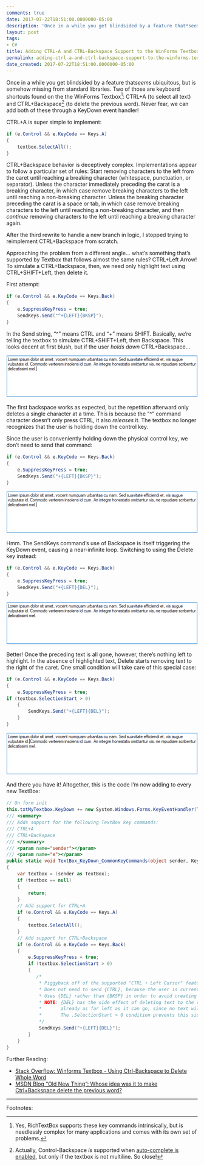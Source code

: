```yaml
---
comments: true
date: 2017-07-22T18:51:00.0000000-05:00
description: 'Once in a while you get blindsided by a feature that*seems*  ubiquitous, but is somehow missing from standard libraries. Two of those are keyboard shortcuts found on the the WinForms Textbox: CTRL+A (to select all text) and CTRL+Backspace (to delete the previous word). Never fear, we can add both of these through a KeyDown event handler!'
layout: post
tags:
- C#
title: Adding CTRL-A and CTRL-Backspace Support to the WinForms Textbox Control
permalink: adding-ctrl-a-and-ctrl-backspace-support-to-the-winforms-textbox-control
date_created: 2017-07-22T18:51:00.0000000-05:00
---
```

  
  
  
  
  
  

Once in a while you get blindsided by a feature that*seems* ubiquitous, but is somehow missing from standard libraries. Two of those are keyboard shortcuts found on the the WinForms Textbox[^1]: CTRL+A (to select all text) and CTRL+Backspace[^2] (to delete the previous word). Never fear, we can add both of these through a KeyDown event handler!  

CTRL+A is super simple to implement:  
```csharp  
if (e.Control && e.KeyCode == Keys.A)  
{  
    textbox.SelectAll();  
}  
```  

CTRL+Backspace behavior is deceptively complex. Implementations appear to follow a particular set of rules: Start removing characters to the left from the caret until reaching a breaking character (whitespace, punctuation, or separator). Unless the character immediately preceding the carat is a breaking character, in which case remove breaking characters to the left until reaching a non-breaking character. Unless the breaking character preceding the carat is a space or tab, in which case remove breaking characters to the left until reaching a non-breaking character, and then *continue* removing characters to the left until reaching a breaking character again.  

After the third rewrite to handle a new branch in logic, I stopped trying to reimplement CTRL+Backspace from scratch.  

Approaching the problem from a different angle… what’s something that’s supported by Textbox that follows almost the same rules? CTRL+Left Arrow! To simulate a CTRL+Backspace, then, we need only highlight text using CTRL+SHIFT+Left, then delete it.  

First attempt:  
```csharp  
if (e.Control && e.KeyCode == Keys.Back)  
{  
    e.SuppressKeyPress = true;  
    SendKeys.Send("^+{LEFT}{BKSP}");  
}  
```  

In the Send string, “^” means CTRL and “+” means SHIFT. Basically, we’re telling the textbox to simulate CTRL+SHIFT+Left, then Backspace. This looks decent at first blush, but if the user *holds down*  CTRL+Backspace…  

[![image001.gif][1]][1]  

The first backspace works as expected, but the repetition afterward only deletes a single character at a time. This is because the “^” command character doesn’t only press CTRL, it also *releases*  it. The textbox no longer recognizes that the user is holding down the control key.  

Since the user is conveniently holding down the physical control key, we don’t need to send that command:  

```csharp  
if (e.Control && e.KeyCode == Keys.Back)  
{  
    e.SuppressKeyPress = true;  
    SendKeys.Send("+{LEFT}{BKSP}");  
}  
```  
[![image002.gif][2]][2]  

Hmm. The SendKeys command’s use of Backspace is itself triggering the KeyDown event, causing a near-infinite loop. Switching to using the Delete key instead:  
```csharp  
if (e.Control && e.KeyCode == Keys.Back)  
{  
    e.SuppressKeyPress = true;  
    SendKeys.Send("+{LEFT}{DEL}");  
}  
```  
[![image003.gif][3]][3]  

Better! Once the preceding text is all gone, however, there’s nothing left to highlight. In the absence of highlighted text, Delete starts removing text to the right of the caret. One small condition will take care of this special case:  
```csharp  
if (e.Control && e.KeyCode == Keys.Back)  
{  
    e.SuppressKeyPress = true;  
if (textbox.SelectionStart > 0)  
    {  
        SendKeys.Send("+{LEFT}{DEL}");  
    }  
}  
```  
[![image004.gif][4]][4]  

And there you have it! Altogether, this is the code I’m now adding to every new TextBox:   
```csharp  
// On form init  
this.txtMyTextbox.KeyDown += new System.Windows.Forms.KeyEventHandler(TextBox_KeyDown_CommonKeyCommands);  
/// <summary>  
/// Adds support for the following TextBox key commands:  
/// CTRL+A  
/// CTRL+Backspace  
/// </summary>  
/// <param name="sender"></param>  
/// <param name="e"></param>  
public static void TextBox_KeyDown_CommonKeyCommands(object sender, KeyEventArgs e)  
{  
    var textbox = (sender as TextBox);  
    if (textbox == null)  
    {  
        return;  
    }  
    // Add support for CTRL+A  
    if (e.Control && e.KeyCode == Keys.A)  
    {  
        textbox.SelectAll();  
    }  
    // Add support for CTRL+Backspace  
    if (e.Control && e.KeyCode == Keys.Back)  
    {  
        e.SuppressKeyPress = true;  
        if (textbox.SelectionStart > 0)  
        {  
           /*  
            * Piggyback off of the supported "CTRL + Left Cursor" feature.  
            * Does not need to send {CTRL}, because the user is currently holding {CTRL}.  
            * Uses {DEL} rather than {BKSP} in order to avoid creating an infinite loop.  
            * NOTE: {DEL} has the side effect of deleting text to the right if the cursor is  
            *       already as far left as it can go, since no text will be selected by {LEFT}.  
            *       The .SelectionStart > 0 condition prevents this side effect.  
            */  
            SendKeys.Send("+{LEFT}{DEL}");  
        }  
    }  
}  
```  

Further Reading:  
 
* [Stack Overflow: Winforms Textbox - Using Ctrl-Backspace to Delete Whole Word ][5] 
* [MSDN Blog “Old New Thing”: Whose idea was it to make Ctrl+Backspace delete the previous word? ][6]  
  

****  

Footnotes:  

[^1]: Yes, RichTextBox supports these key commands intrinsically, but is needlessly complex for many applications and comes with its own set of problems.  
[^2]: Actually, Control-Backspace *is*  supported when [auto-complete is enabled][7], but only if the textbox is not multiline. So close!  

[1]: /uploads/2017/07/22/Textbox-Take1.gif "image001.gif"
[2]: /uploads/2017/07/22/Textbox-Take2.gif "image002.gif"
[3]: /uploads/2017/07/22/Textbox-Take3.gif "image003.gif"
[4]: /uploads/2017/07/22/Textbox-Take4.gif "image004.gif"
[5]: https://stackoverflow.com/questions/1124639/winforms-textbox-using-ctrl-backspace-to-delete-whole-word/1197339#1197339
[6]: https://blogs.msdn.microsoft.com/oldnewthing/20071011-00/?p=24823
[7]: https://stackoverflow.com/a/30269663/3320402